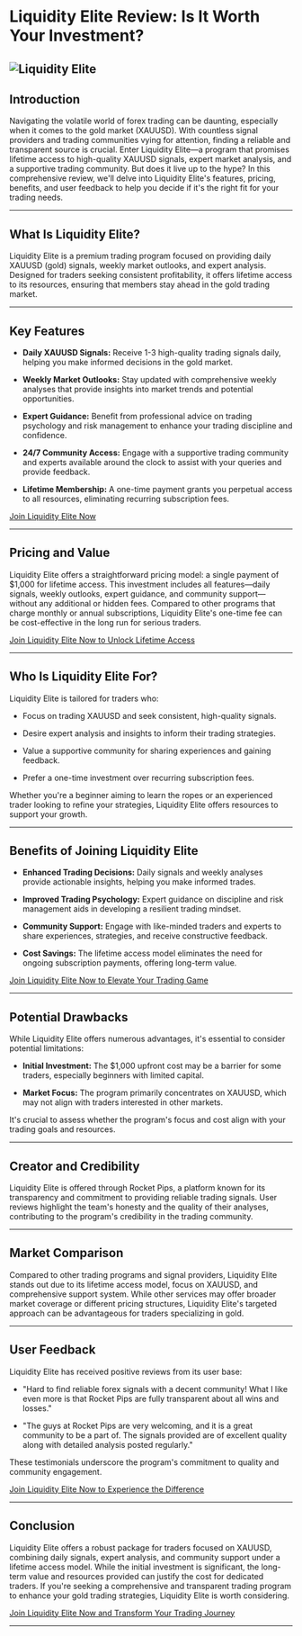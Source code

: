 # Liquidity Elite Review: Is It Worth Your Investment?
![Liquidity Elite](https://github.com/user-attachments/assets/0844b988-7299-4403-be30-69c2099af6ef)
---

## Introduction

Navigating the volatile world of forex trading can be daunting, especially when it comes to the gold market (XAUUSD). With countless signal providers and trading communities vying for attention, finding a reliable and transparent source is crucial. Enter Liquidity Elite—a program that promises lifetime access to high-quality XAUUSD signals, expert market analysis, and a supportive trading community. But does it live up to the hype? In this comprehensive review, we'll delve into Liquidity Elite's features, pricing, benefits, and user feedback to help you decide if it's the right fit for your trading needs.

---

## What Is Liquidity Elite?

Liquidity Elite is a premium trading program focused on providing daily XAUUSD (gold) signals, weekly market outlooks, and expert analysis. Designed for traders seeking consistent profitability, it offers lifetime access to its resources, ensuring that members stay ahead in the gold trading market.

---

## Key Features

* **Daily XAUUSD Signals:** Receive 1-3 high-quality trading signals daily, helping you make informed decisions in the gold market.

* **Weekly Market Outlooks:** Stay updated with comprehensive weekly analyses that provide insights into market trends and potential opportunities.

* **Expert Guidance:** Benefit from professional advice on trading psychology and risk management to enhance your trading discipline and confidence.

* **24/7 Community Access:** Engage with a supportive trading community and experts available around the clock to assist with your queries and provide feedback.

* **Lifetime Membership:** A one-time payment grants you perpetual access to all resources, eliminating recurring subscription fees.

[Join Liquidity Elite Now](https://kelexbawz.com/liquidityclub-elite)

---

## Pricing and Value

Liquidity Elite offers a straightforward pricing model: a single payment of \$1,000 for lifetime access. This investment includes all features—daily signals, weekly outlooks, expert guidance, and community support—without any additional or hidden fees. Compared to other programs that charge monthly or annual subscriptions, Liquidity Elite's one-time fee can be cost-effective in the long run for serious traders.

[Join Liquidity Elite Now to Unlock Lifetime Access](https://kelexbawz.com/liquidityclub-elite)

---

## Who Is Liquidity Elite For?

Liquidity Elite is tailored for traders who:

* Focus on trading XAUUSD and seek consistent, high-quality signals.

* Desire expert analysis and insights to inform their trading strategies.

* Value a supportive community for sharing experiences and gaining feedback.

* Prefer a one-time investment over recurring subscription fees.

Whether you're a beginner aiming to learn the ropes or an experienced trader looking to refine your strategies, Liquidity Elite offers resources to support your growth.

---

## Benefits of Joining Liquidity Elite

* **Enhanced Trading Decisions:** Daily signals and weekly analyses provide actionable insights, helping you make informed trades.

* **Improved Trading Psychology:** Expert guidance on discipline and risk management aids in developing a resilient trading mindset.

* **Community Support:** Engage with like-minded traders and experts to share experiences, strategies, and receive constructive feedback.

* **Cost Savings:** The lifetime access model eliminates the need for ongoing subscription payments, offering long-term value.

[Join Liquidity Elite Now to Elevate Your Trading Game](https://kelexbawz.com/liquidityclub-elite)

---

## Potential Drawbacks

While Liquidity Elite offers numerous advantages, it's essential to consider potential limitations:

* **Initial Investment:** The \$1,000 upfront cost may be a barrier for some traders, especially beginners with limited capital.

* **Market Focus:** The program primarily concentrates on XAUUSD, which may not align with traders interested in other markets.

It's crucial to assess whether the program's focus and cost align with your trading goals and resources.

---

## Creator and Credibility

Liquidity Elite is offered through Rocket Pips, a platform known for its transparency and commitment to providing reliable trading signals. User reviews highlight the team's honesty and the quality of their analyses, contributing to the program's credibility in the trading community.

---

## Market Comparison

Compared to other trading programs and signal providers, Liquidity Elite stands out due to its lifetime access model, focus on XAUUSD, and comprehensive support system. While other services may offer broader market coverage or different pricing structures, Liquidity Elite's targeted approach can be advantageous for traders specializing in gold.

---

## User Feedback

Liquidity Elite has received positive reviews from its user base:

* "Hard to find reliable forex signals with a decent community! What I like even more is that Rocket Pips are fully transparent about all wins and losses."

* "The guys at Rocket Pips are very welcoming, and it is a great community to be a part of. The signals provided are of excellent quality along with detailed analysis posted regularly."

These testimonials underscore the program's commitment to quality and community engagement.

[Join Liquidity Elite Now to Experience the Difference](https://kelexbawz.com/liquidityclub-elite)

---

## Conclusion

Liquidity Elite offers a robust package for traders focused on XAUUSD, combining daily signals, expert analysis, and community support under a lifetime access model. While the initial investment is significant, the long-term value and resources provided can justify the cost for dedicated traders. If you're seeking a comprehensive and transparent trading program to enhance your gold trading strategies, Liquidity Elite is worth considering.

[Join Liquidity Elite Now and Transform Your Trading Journey](https://kelexbawz.com/liquidityclub-elite)

---
